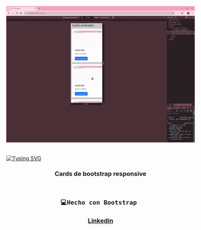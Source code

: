 <div id="header" align="center">
   <img src="cardsVideo.gif" width="800"/>
</div>
<br>

<a href="https://git.io/typing-svg"><img src="https://readme-typing-svg.demolab.com?font=Fira+Code&weight=600&size=30&duration=4000&pause=500&color=F75EAC&width=435&lines=%F0%9F%92%BBHtml,+Bootstrap" alt="Typing SVG" /></a>

 
<div id="badge" align="center">

    
<div/> 

### Cards de bootstrap responsive


</br>

  <h3  align="center">
    <pre>💻Hecho con Bootstrap </pre> 
  <h3/>

  <a href="https://www.linkedin.com/in/emmily-santos-a6851327b?utm_source=share&utm_campaign=share_via&utm_content=profile&utm_medium=android_app">Linkedin</a>
